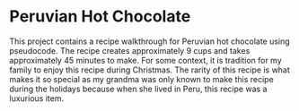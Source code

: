 # Peruvian Hot Chocolate #
This project contains a recipe walkthrough for Peruvian hot chocolate using pseudocode. The recipe creates approximately 9 cups and takes approximately 45 minutes to make. For some context, it is tradition for my family to enjoy this recipe during Christmas. The rarity of this recipe is what makes it so special as my grandma was only known to make this recipe during the holidays because when she lived in Peru, this recipe was a luxurious item. 